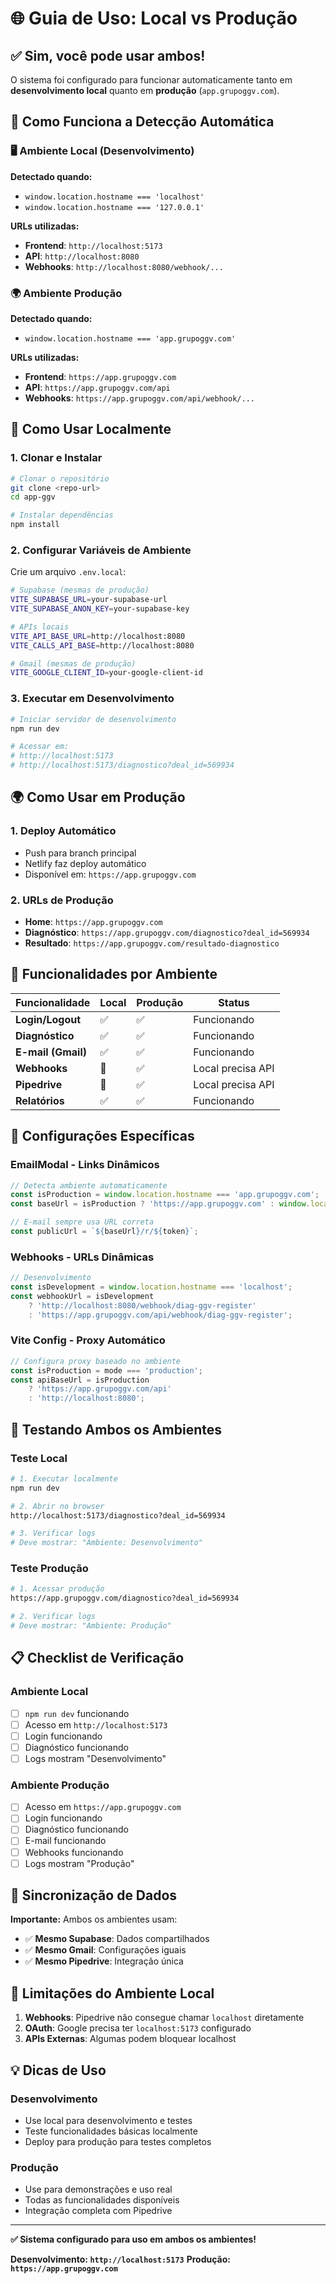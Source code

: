 # 🌐 Guia de Uso: Local vs Produção

## ✅ **Sim, você pode usar ambos!**

O sistema foi configurado para funcionar automaticamente tanto em **desenvolvimento local** quanto em **produção** (`app.grupoggv.com`).

## 🔧 **Como Funciona a Detecção Automática**

### **🖥️ Ambiente Local (Desenvolvimento)**
**Detectado quando:**
- `window.location.hostname === 'localhost'`
- `window.location.hostname === '127.0.0.1'`

**URLs utilizadas:**
- **Frontend**: `http://localhost:5173`
- **API**: `http://localhost:8080`
- **Webhooks**: `http://localhost:8080/webhook/...`

### **🌍 Ambiente Produção**
**Detectado quando:**
- `window.location.hostname === 'app.grupoggv.com'`

**URLs utilizadas:**
- **Frontend**: `https://app.grupoggv.com`
- **API**: `https://app.grupoggv.com/api`
- **Webhooks**: `https://app.grupoggv.com/api/webhook/...`

## 🚀 **Como Usar Localmente**

### **1. Clonar e Instalar**
```bash
# Clonar o repositório
git clone <repo-url>
cd app-ggv

# Instalar dependências
npm install
```

### **2. Configurar Variáveis de Ambiente**
Crie um arquivo `.env.local`:
```bash
# Supabase (mesmas de produção)
VITE_SUPABASE_URL=your-supabase-url
VITE_SUPABASE_ANON_KEY=your-supabase-key

# APIs locais
VITE_API_BASE_URL=http://localhost:8080
VITE_CALLS_API_BASE=http://localhost:8080

# Gmail (mesmas de produção)
VITE_GOOGLE_CLIENT_ID=your-google-client-id
```

### **3. Executar em Desenvolvimento**
```bash
# Iniciar servidor de desenvolvimento
npm run dev

# Acessar em:
# http://localhost:5173
# http://localhost:5173/diagnostico?deal_id=569934
```

## 🌍 **Como Usar em Produção**

### **1. Deploy Automático**
- Push para branch principal
- Netlify faz deploy automático
- Disponível em: `https://app.grupoggv.com`

### **2. URLs de Produção**
- **Home**: `https://app.grupoggv.com`
- **Diagnóstico**: `https://app.grupoggv.com/diagnostico?deal_id=569934`
- **Resultado**: `https://app.grupoggv.com/resultado-diagnostico`

## 🔀 **Funcionalidades por Ambiente**

| Funcionalidade | Local | Produção | Status |
|---|---|---|---|
| **Login/Logout** | ✅ | ✅ | Funcionando |
| **Diagnóstico** | ✅ | ✅ | Funcionando |
| **E-mail (Gmail)** | ✅ | ✅ | Funcionando |
| **Webhooks** | 🔧 | ✅ | Local precisa API |
| **Pipedrive** | 🔧 | ✅ | Local precisa API |
| **Relatórios** | ✅ | ✅ | Funcionando |

## 🔧 **Configurações Específicas**

### **EmailModal - Links Dinâmicos**
```typescript
// Detecta ambiente automaticamente
const isProduction = window.location.hostname === 'app.grupoggv.com';
const baseUrl = isProduction ? 'https://app.grupoggv.com' : window.location.origin;

// E-mail sempre usa URL correta
const publicUrl = `${baseUrl}/r/${token}`;
```

### **Webhooks - URLs Dinâmicas**
```typescript
// Desenvolvimento
const isDevelopment = window.location.hostname === 'localhost';
const webhookUrl = isDevelopment 
    ? 'http://localhost:8080/webhook/diag-ggv-register'
    : 'https://app.grupoggv.com/api/webhook/diag-ggv-register';
```

### **Vite Config - Proxy Automático**
```typescript
// Configura proxy baseado no ambiente
const isProduction = mode === 'production';
const apiBaseUrl = isProduction 
    ? 'https://app.grupoggv.com/api'
    : 'http://localhost:8080';
```

## 🧪 **Testando Ambos os Ambientes**

### **Teste Local**
```bash
# 1. Executar localmente
npm run dev

# 2. Abrir no browser
http://localhost:5173/diagnostico?deal_id=569934

# 3. Verificar logs
# Deve mostrar: "Ambiente: Desenvolvimento"
```

### **Teste Produção**
```bash
# 1. Acessar produção
https://app.grupoggv.com/diagnostico?deal_id=569934

# 2. Verificar logs
# Deve mostrar: "Ambiente: Produção"
```

## 📋 **Checklist de Verificação**

### **Ambiente Local**
- [ ] `npm run dev` funcionando
- [ ] Acesso em `http://localhost:5173`
- [ ] Login funcionando
- [ ] Diagnóstico funcionando
- [ ] Logs mostram "Desenvolvimento"

### **Ambiente Produção**
- [ ] Acesso em `https://app.grupoggv.com`
- [ ] Login funcionando
- [ ] Diagnóstico funcionando
- [ ] E-mail funcionando
- [ ] Webhooks funcionando
- [ ] Logs mostram "Produção"

## 🔄 **Sincronização de Dados**

**Importante:** Ambos os ambientes usam:
- ✅ **Mesmo Supabase**: Dados compartilhados
- ✅ **Mesmo Gmail**: Configurações iguais
- ✅ **Mesmo Pipedrive**: Integração única

## 🚨 **Limitações do Ambiente Local**

1. **Webhooks**: Pipedrive não consegue chamar `localhost` diretamente
2. **OAuth**: Google precisa ter `localhost:5173` configurado
3. **APIs Externas**: Algumas podem bloquear localhost

## 💡 **Dicas de Uso**

### **Desenvolvimento**
- Use local para desenvolvimento e testes
- Teste funcionalidades básicas localmente
- Deploy para produção para testes completos

### **Produção**
- Use para demonstrações e uso real
- Todas as funcionalidades disponíveis
- Integração completa com Pipedrive

---

**✅ Sistema configurado para uso em ambos os ambientes!**

**Desenvolvimento: `http://localhost:5173`**
**Produção: `https://app.grupoggv.com`**
